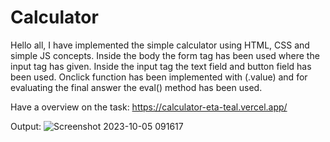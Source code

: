 # Calculator
Hello all,
      I have implemented the simple calculator using HTML, CSS and simple JS concepts. Inside the body the form tag has been used where the input tag has given. Inside the input tag the text field and button field has been used. Onclick function has been implemented with (.value) and for evaluating the final answer the eval() method has been used.
      
Have a overview on the task:
https://calculator-eta-teal.vercel.app/

Output:
![Screenshot 2023-10-05 091617](https://github.com/Dharshini-S12/Calculator/assets/118833017/8972e770-0ebc-4d25-b8df-3c35f3f28670)
